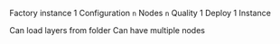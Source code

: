 Factory instance
1 Configuration
`n` Nodes
`n` Quality
1 Deploy
1 Instance

Can load layers from folder
Can have multiple nodes
